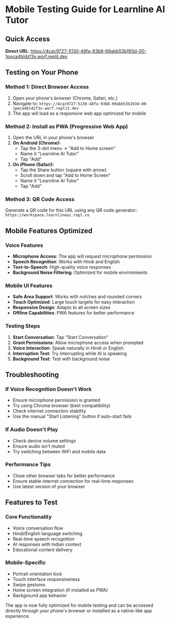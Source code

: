 # Mobile Testing Guide for Learnline AI Tutor

## Quick Access
**Direct URL**: https://4cac9727-5130-48fa-93b8-69abb53b193d-00-1poca4bldzf3v.worf.replit.dev

## Testing on Your Phone

### Method 1: Direct Browser Access
1. Open your phone's browser (Chrome, Safari, etc.)
2. Navigate to: `https://4cac9727-5130-48fa-93b8-69abb53b193d-00-1poca4bldzf3v.worf.replit.dev`
3. The app will load as a responsive web app optimized for mobile

### Method 2: Install as PWA (Progressive Web App)
1. Open the URL in your phone's browser
2. **On Android (Chrome):**
   - Tap the 3-dot menu → "Add to Home screen"
   - Name it "Learnline AI Tutor"
   - Tap "Add"
3. **On iPhone (Safari):**
   - Tap the Share button (square with arrow)
   - Scroll down and tap "Add to Home Screen"
   - Name it "Learnline AI Tutor"
   - Tap "Add"

### Method 3: QR Code Access
Generate a QR code for this URL using any QR code generator:
`https://workspace.learnlineai.repl.co`

## Mobile Features Optimized

### Voice Features
- **Microphone Access**: The app will request microphone permission
- **Speech Recognition**: Works with Hindi and English
- **Text-to-Speech**: High-quality voice responses
- **Background Noise Filtering**: Optimized for mobile environments

### Mobile UI Features
- **Safe Area Support**: Works with notches and rounded corners
- **Touch Optimized**: Large touch targets for easy interaction
- **Responsive Design**: Adapts to all screen sizes
- **Offline Capabilities**: PWA features for better performance

### Testing Steps
1. **Start Conversation**: Tap "Start Conversation"
2. **Grant Permissions**: Allow microphone access when prompted
3. **Voice Interaction**: Speak naturally in Hindi or English
4. **Interruption Test**: Try interrupting while AI is speaking
5. **Background Test**: Test with background noise

## Troubleshooting

### If Voice Recognition Doesn't Work
- Ensure microphone permission is granted
- Try using Chrome browser (best compatibility)
- Check internet connection stability
- Use the manual "Start Listening" button if auto-start fails

### If Audio Doesn't Play
- Check device volume settings
- Ensure audio isn't muted
- Try switching between WiFi and mobile data

### Performance Tips
- Close other browser tabs for better performance
- Ensure stable internet connection for real-time responses
- Use latest version of your browser

## Features to Test

### Core Functionality
- Voice conversation flow
- Hindi/English language switching
- Real-time speech recognition
- AI responses with Indian context
- Educational content delivery

### Mobile-Specific
- Portrait orientation lock
- Touch interface responsiveness
- Swipe gestures
- Home screen integration (if installed as PWA)
- Background app behavior

The app is now fully optimized for mobile testing and can be accessed directly through your phone's browser or installed as a native-like app experience.